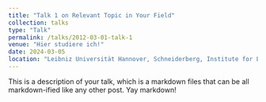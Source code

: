 ```yaml
---
title: "Talk 1 on Relevant Topic in Your Field"
collection: talks
type: "Talk"
permalink: /talks/2012-03-01-talk-1
venue: "Hier studiere ich!"
date: 2024-03-05
location: "Leibniz Universität Hannover, Schneiderberg, Institute for Landscape Ecology and Phsysical Geography"
---
```


This is a description of your talk, which is a markdown files that can be all markdown-ified like any other post. Yay markdown!

